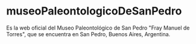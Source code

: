 # museoPaleontologicoDeSanPedro
Es la web oficial del Museo Paleontológico de San Pedro "Fray Manuel de Torres", que se encuentra en San Pedro, Buenos Aires, Argentina.
